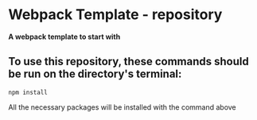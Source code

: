 # Webpack Template - repository

**A webpack template to start with**

## To use this repository, these commands should be run on the directory's terminal:

```
npm install

```
All the necessary packages will be installed with the command above

